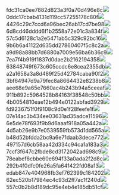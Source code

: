 fdc31ca0ee7882d823a3f0a70d496e8c<img  src="https://img.alicdn.com/bao/uploaded/i3/2639837995/TB2me9npIj_B1NjSZFHXXaDWpXa_!!2639837995.jpg_160x160.jpg">
0ddc17cbab4131d119cc57255178c80f<img  src="https://img.alicdn.com/bao/uploaded/i1/2639837995/O1CN0128vl0KHRyAexEmp_!!2639837995.jpg_160x160.jpg">
4426c29c7ccd6a96bec26ab17cd7be98<img  src="https://img.alicdn.com/bao/uploaded/i4/2639837995/O1CN0128vl03pVszyGMqJ_!!2639837995.jpg_160x160.jpg">
6d8cd46dddd6f1b2558a72e01c3a834f<img  src="https://img.alicdn.com/bao/uploaded/i2/2639837995/O1CN0128vl0Ih2dy6u3Fm_!!2639837995.jpg_160x160.jpg">
57c5d6128c1a2e5471ab5c329c92bc16<img  src="https://img.alicdn.com/bao/uploaded/i3/2639837995/O1CN0128vl0EHQKbxN3lK_!!2639837995.jpg_160x160.jpg">
9b6b6a41122d635dd27860407f5c8c2a<img  src="https://img.alicdn.com/bao/uploaded/i4/2639837995/O1CN0128vl0WN9kjPa3ZD_!!2639837995.jpg_160x160.jpg">
a9d98a88bb7d6880a7009e56ba6b36c9<img  src="https://img.alicdn.com/bao/uploaded/i2/2639837995/TB2mEA3prZnBKNjSZFGXXbt3FXa_!!2639837995.jpg_160x160.jpg">
7ea7f4b919f1837d0dae2b2162194358<img  src="https://img.alicdn.com/bao/uploaded/i2/2639837995/O1CN0128vl0QpJsAxAuM2_!!2639837995.jpg_160x160.jpg">
63848749f673c605ccdc6e8cea2355db<img  src="https://img.alicdn.com/bao/uploaded/i1/2639837995/O1CN0128vl0Y8l0ANbkeI_!!2639837995.jpg_160x160.jpg">
a2a1658a3a8d489f25d42784caba90f2<img  src="https://img.alicdn.com/bao/uploaded/i4/2639837995/O1CN0128vl0FocLMl3t6j_!!2639837995.jpg_160x160.jpg">
3bf64947d9a79fec8a8664432e8238b8<img  src="https://img.alicdn.com/bao/uploaded/i4/2639837995/O1CN0128vl0crlIuBjuDl_!!2639837995.jpg_160x160.jpg">
aee68e9a65e7660ac4b243b94a5ceeaf<img  src="https://img.alicdn.com/bao/uploaded/i3/2639837995/TB2Z4ECncj_B1NjSZFHXXaDWpXa_!!2639837995.jpg_160x160.jpg">
911b892c5964528b84163f38548c50bb<img  src="https://img.alicdn.com/imgextra/i3/2639837995/O1CN0128vl0lVaVH4gW7z_!!2639837995.jpg">
4b0054810eae12b494e0122abfad3929<img  src="https://img.alicdn.com/imgextra/i4/2639837995/O1CN0128vl0m1ha9fzXjd_!!2639837995.jpg">
fd9236751f0f9108c9d0e1f28feefe1f<img  src="https://img.alicdn.com/imgextra/i1/2639837995/O1CN0128vl0muI7MC8SV2_!!2639837995.jpg">
07e14ac3b434ee03631ad35adce11596<img  src="https://img.alicdn.com/imgextra/i2/2639837995/O1CN0128vl0nJkJafwP5u_!!2639837995.jpg">
6e5de78f693f9b9d6aaaf918a05a442a<img  src="https://img.alicdn.com/imgextra/i1/2639837995/O1CN0128vl0m1gmFdANKg_!!2639837995.jpg">
4d5ab26e9b7e0539559fb573d1dd565a<img  src="https://img.alicdn.com/imgextra/i1/2639837995/O1CN0128vl0m7pEOXYUyV_!!2639837995.jpg">
b48d52bfdda2bc9a6e71daab3dece772<img  src="https://img.alicdn.com/imgextra/i1/2639837995/O1CN0128vl0nVy8JiV9AV_!!2639837995.jpg">
497157d6cb58aa42d334c94ca1a183a3<img  src="https://img.alicdn.com/imgextra/i1/2639837995/O1CN0128vl0kDZ3WikAhg_!!2639837995.jpg">
7ccf3f647c2fbde8cd3172042ad698c9<img  src="https://img.alicdn.com/imgextra/i3/2639837995/O1CN0128vl0mfdeAUUjFn_!!2639837995.jpg">
78eabef6cbbe60e694f33a0ada2f2d8c<img  src="https://img.alicdn.com/imgextra/i3/2639837995/O1CN0128vl0mfeaO88pLz_!!2639837995.jpg">
292b4f0dfc0fe26a5fa641422fd08a13<img  src="https://img.alicdn.com/imgextra/i3/2639837995/O1CN0128vl0kayZaDnnuX_!!2639837995.jpg">
edab847e404968fb3ef762399c184202<img  src="https://img.alicdn.com/imgextra/i1/2639837995/O1CN0128vl0l1WNPstKnj_!!2639837995.jpg">
62ec520b17984ec4c93d2ff7ac1f240d<img  src="https://img.alicdn.com/imgextra/i3/2639837995/O1CN0128vl0mfUyxeB5HB_!!2639837995.jpg">
557c0b2b8d189dc95e4eb4e185db51cf<img  src="https://img.alicdn.com/imgextra/i2/2639837995/O1CN0128vl0mMiqlyGhq5_!!2639837995.jpg">
